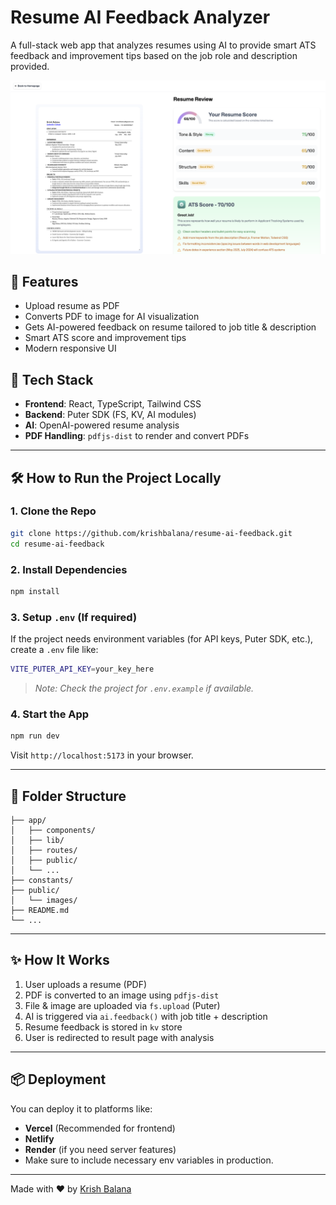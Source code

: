 # Resume AI Feedback Analyzer

A full-stack web app that analyzes resumes using AI to provide smart ATS feedback and improvement tips based on the job role and description provided.

![Preview](./public/images/resume-preview.png)

## 🚀 Features

- Upload resume as PDF
- Converts PDF to image for AI visualization
- Gets AI-powered feedback on resume tailored to job title & description
- Smart ATS score and improvement tips
- Modern responsive UI

## 🧰 Tech Stack

- **Frontend**: React, TypeScript, Tailwind CSS
- **Backend**: Puter SDK (FS, KV, AI modules)
- **AI**: OpenAI-powered resume analysis
- **PDF Handling**: `pdfjs-dist` to render and convert PDFs

---

## 🛠️ How to Run the Project Locally

### 1. Clone the Repo

```bash
git clone https://github.com/krishbalana/resume-ai-feedback.git
cd resume-ai-feedback
```

### 2. Install Dependencies

```bash
npm install
```

### 3. Setup `.env` (If required)

If the project needs environment variables (for API keys, Puter SDK, etc.), create a `.env` file like:

```bash
VITE_PUTER_API_KEY=your_key_here
```

> _Note: Check the project for `.env.example` if available._

### 4. Start the App

```bash
npm run dev
```

Visit `http://localhost:5173` in your browser.

---

## 📁 Folder Structure

```
├── app/
│   ├── components/
│   ├── lib/
│   ├── routes/
│   ├── public/
│   └── ...
├── constants/
├── public/
│   └── images/
├── README.md
└── ...
```

---

## ✨ How It Works

1. User uploads a resume (PDF)
2. PDF is converted to an image using `pdfjs-dist`
3. File & image are uploaded via `fs.upload` (Puter)
4. AI is triggered via `ai.feedback()` with job title + description
5. Resume feedback is stored in `kv` store
6. User is redirected to result page with analysis

---

## 📦 Deployment

You can deploy it to platforms like:

- **Vercel** (Recommended for frontend)
- **Netlify**
- **Render** (if you need server features)
- Make sure to include necessary env variables in production.

---

Made with ❤️ by [Krish Balana](https://github.com/krishbalana)
